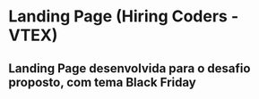 # Landing Page (Hiring Coders - VTEX)
## Landing Page desenvolvida para o desafio proposto, com tema Black Friday